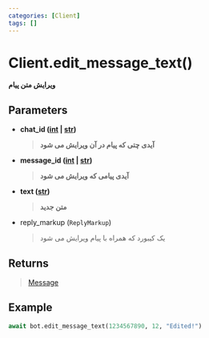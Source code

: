```yaml
---
categories: [Client]
tags: []
---
```


<h1>Client.<strong>edit_message_text()</strong></h1>

<p align="left" dir="rtl"><strong>ویرایش متن پیام</strong></p>

<h2>Parameters</h2>

<ul>
<li><strong>chat_id (<a href="https://docs.python.org/3/library/functions.html#int">int</a> | <a href="https://docs.python.org/3/library/stdtypes.html#str">str</a>)</strong><blockquote dir="rtl">
<p><strong>آیدی چتی که پیام در آن ویرایش می شود</strong></p>
</blockquote>
</li>
</ul>
<ul>
<li><strong>message_id (<a href="https://docs.python.org/3/library/functions.html#int">int</a> | <a href="https://docs.python.org/3/library/stdtypes.html#str">str</a>)</strong><blockquote dir="rtl">
<p><strong>آیدی پیامی که ویرایش می شود</strong></p>
</blockquote>
</li>
</ul>
<ul>
<li><strong>text (<a href="https://docs.python.org/3/library/stdtypes.html#str">str</a>)</strong><blockquote dir="rtl">
<p><strong>متن جدید</strong></p>
</blockquote>
</li>
</ul>
<ul>
<li>reply_markup (<code>ReplyMarkup</code>)<blockquote dir="rtl">
<p>یک کیبورد که همراه با پیام ویرایش می شود</p>
</blockquote>
</li>
</ul>

<h2>Returns</h2>

<blockquote>
<p><a href="https://balethon.ir/posts/message">Message</a></p>
</blockquote>

<h2>Example</h2>

```python
await bot.edit_message_text(1234567890, 12, "Edited!")
```
